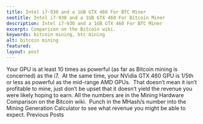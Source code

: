 ```yaml
---
title: Intel i7-930 and a 1GB GTX 460 For BTC Miner
seotitle: Intel i7-930 and a 1GB GTX 460 For Bitcoin Miner
description: Intel i7-930 and a 1GB GTX 460 For BTC Miner
excerpt: Comparison on the Bitcoin wiki.
keywords: bitcoin mining, btc mining
alt: bitcoin mining
featured: 
layout: post
---
```

Your GPU is at least 10 times as powerful (as far as Bitcoin mining is concerned) as the i7.  At the same time, your NVidia GTX 460 GPU is 1/5th or less as powerful as the mid-range AMD GPUs.  That doesn’t mean it isn’t profitable to mine, just don’t be upset that it doesn’t yield the revenue you were likely hoping to earn.
All the numbers are in the Mining Hardware Comparison on the Bitcoin wiki.  Punch in the MHash/s number into the Mining Generation Calculator to see what revenue you might be able to expect.
Previous Posts
